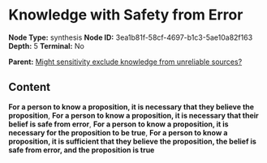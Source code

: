 # Knowledge with Safety from Error

**Node Type:** synthesis
**Node ID:** 3ea1b81f-58cf-4697-b1c3-5ae10a82f163
**Depth:** 5
**Terminal:** No

**Parent:** [Might sensitivity exclude knowledge from unreliable sources?](might-sensitivity-exclude-knowledge-from-unreliable-sources-antithesis-56557d5d-7236-4e70-862c-24f4a4f5c035.md)

## Content

**For a person to know a proposition, it is necessary that they believe the proposition**, **For a person to know a proposition, it is necessary that their belief is safe from error**, **For a person to know a proposition, it is necessary for the proposition to be true**, **For a person to know a proposition, it is sufficient that they believe the proposition, the belief is safe from error, and the proposition is true**
